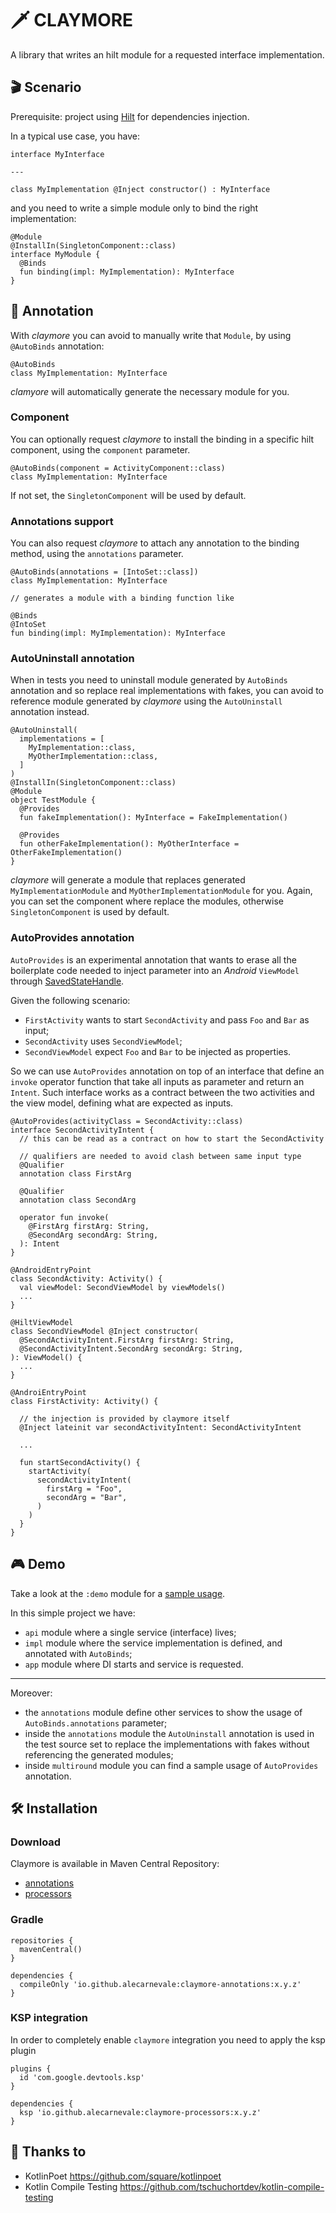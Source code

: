# 🗡️ CLAYMORE

A library that writes an hilt module for a requested interface implementation.

## 🎬 Scenario
Prerequisite: project using [Hilt](https://dagger.dev/hilt/) for dependencies injection.

In a typical use case, you have:
```
interface MyInterface

---

class MyImplementation @Inject constructor() : MyInterface

```

and you need to write a simple module only to bind the right implementation:
```
@Module
@InstallIn(SingletonComponent::class)
interface MyModule {
  @Binds
  fun binding(impl: MyImplementation): MyInterface
}
```

## 🧙 Annotation
With _claymore_ you can avoid to manually write that `Module`, by using `@AutoBinds` annotation:
```
@AutoBinds
class MyImplementation: MyInterface
```

_clamyore_ will automatically generate the necessary module for you.

### Component
You can optionally request _claymore_ to install the binding in a specific hilt component, using the `component` parameter.
```
@AutoBinds(component = ActivityComponent::class)
class MyImplementation: MyInterface
```
If not set, the `SingletonComponent` will be used by default.

### Annotations support
You can also request _claymore_ to attach any annotation to the binding method, using the `annotations` parameter.
```
@AutoBinds(annotations = [IntoSet::class])
class MyImplementation: MyInterface

// generates a module with a binding function like

@Binds
@IntoSet
fun binding(impl: MyImplementation): MyInterface
```

### AutoUninstall annotation
When in tests you need to uninstall module generated by `AutoBinds` annotation and so replace real implementations with fakes,
you can avoid to reference module generated by _claymore_ using the `AutoUninstall` annotation instead.
```
@AutoUninstall(
  implementations = [
    MyImplementation::class,
    MyOtherImplementation::class,
  ]
)
@InstallIn(SingletonComponent::class)
@Module
object TestModule {
  @Provides
  fun fakeImplementation(): MyInterface = FakeImplementation()
  
  @Provides
  fun otherFakeImplementation(): MyOtherInterface = OtherFakeImplementation()  
}
```
_claymore_ will generate a module that replaces generated `MyImplementationModule` and `MyOtherImplementationModule` for you.
Again, you can set the component where replace the modules, otherwise `SingletonComponent` is used by default.

### AutoProvides annotation
`AutoProvides` is an experimental annotation that wants to erase all the boilerplate code needed to inject parameter into an _Android_ `ViewModel` through [SavedStateHandle](https://developer.android.com/reference/androidx/lifecycle/SavedStateHandle).

Given the following scenario:
- `FirstActivity` wants to start `SecondActivity` and pass `Foo` and `Bar` as input;
- `SecondActivity` uses `SecondViewModel`;
- `SecondViewModel` expect `Foo` and `Bar` to be injected as properties.

So we can use `AutoProvides` annotation on top of an interface that define an `invoke` operator function that take all inputs as parameter and return an `Intent`.
Such interface works as a contract between the two activities and the view model, defining what are expected as inputs.

```
@AutoProvides(activityClass = SecondActivity::class)
interface SecondActivityIntent {
  // this can be read as a contract on how to start the SecondActivity
  
  // qualifiers are needed to avoid clash between same input type
  @Qualifier
  annotation class FirstArg

  @Qualifier
  annotation class SecondArg

  operator fun invoke(
    @FirstArg firstArg: String,
    @SecondArg secondArg: String,
  ): Intent
}

@AndroidEntryPoint
class SecondActivity: Activity() {
  val viewModel: SecondViewModel by viewModels()
  ...
}

@HiltViewModel
class SecondViewModel @Inject constructor(
  @SecondActivityIntent.FirstArg firstArg: String,
  @SecondActivityIntent.SecondArg secondArg: String,
): ViewModel() {
  ...
}

@AndroiEntryPoint
class FirstActivity: Activity() {
  
  // the injection is provided by claymore itself
  @Inject lateinit var secondActivityIntent: SecondActivityIntent
  
  ...

  fun startSecondActivity() {
    startActivity(
      secondActivityIntent(
        firstArg = "Foo",
        secondArg = "Bar",
      )
    )
  }
}
```

## 🎮 Demo
Take a look at the `:demo` module for a [sample usage](https://github.com/alecarnevale/claymore/tree/master/demo).

In this simple project we have:
- `api` module where a single service (interface) lives;
- `impl` module where the service implementation is defined, and annotated with `AutoBinds`;
- `app` module where DI starts and service is requested.

---

Moreover:
-  the `annotations` module define other services to show the usage of `AutoBinds.annotations` parameter;
- inside the `annotations` module the `AutoUninstall` annotation is used in the test source set to replace the implementations with fakes without referencing the generated modules;
- inside `multiround` module you can find a sample usage of `AutoProvides` annotation.

## 🛠️ Installation

### Download
Claymore is available in Maven Central Repository:
- [annotations](https://central.sonatype.com/artifact/io.github.alecarnevale/claymore-annotations)
- [processors](https://central.sonatype.com/artifact/io.github.alecarnevale/claymore-processors)

### Gradle
```
repositories {
  mavenCentral()
}

dependencies {
  compileOnly 'io.github.alecarnevale:claymore-annotations:x.y.z'
}
```

### KSP integration
In order to completely enable `claymore` integration you need to apply the ksp plugin

```
plugins {
  id 'com.google.devtools.ksp'
}

dependencies {
  ksp 'io.github.alecarnevale:claymore-processors:x.y.z'
}
```

## 🙏 Thanks to
- KotlinPoet https://github.com/square/kotlinpoet
- Kotlin Compile Testing https://github.com/tschuchortdev/kotlin-compile-testing
